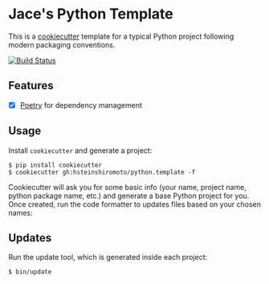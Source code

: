 # Jace's Python Template

This is a [cookiecutter](https://github.com/audreyr/cookiecutter) template for a typical Python project following modern packaging conventions.

[![Build Status](https://github.com/hsteinshiromoto/python.template/actions/workflows/ci.yml/badge.svg)](https://github.com/hsteinshiromoto/python.template/actions/workflows/ci.yml)

## Features

* [x] [Poetry](https://poetry.eustace.io/) for dependency management


## Usage

Install `cookiecutter` and generate a project:

```
$ pip install cookiecutter
$ cookiecutter gh:hsteinshiromoto/python.template -f
```

Cookiecutter will ask you for some basic info (your name, project name, python package name, etc.) and generate a base Python project for you.
Once created, run the code formatter to updates files based on your chosen names:

## Updates

Run the update tool, which is generated inside each project:

```
$ bin/update
```
